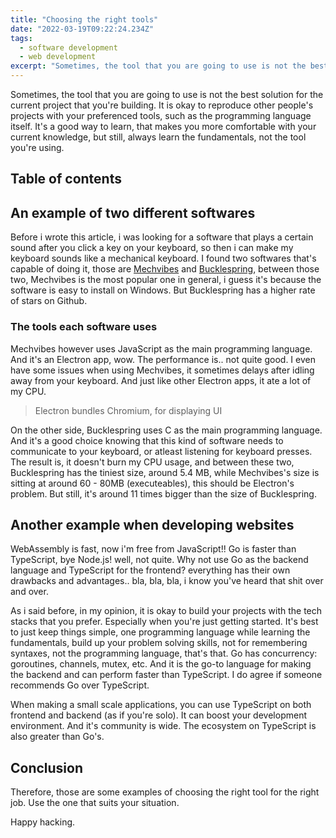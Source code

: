 ```yaml
---
title: "Choosing the right tools"
date: "2022-03-19T09:22:24.234Z"
tags:
  - software development 
  - web development
excerpt: "Sometimes, the tool that you are going to use is not the best solution for the current project that you're building. It is okay to reproduce other people's projects with your preferenced tools, such as the programming language itself. Here are some examples of choosing the right tools."
---
```


Sometimes, the tool that you are going to use is not the best solution for the current project that you're building. It is okay to reproduce other people's projects with your preferenced tools, such as the programming language itself. It's a good way to learn, that makes you more comfortable with your current knowledge, but still, always learn the fundamentals, not the tool you're using.

## Table of contents

## An example of two different softwares

Before i wrote this article, i was looking for a software that plays a certain sound after you click a key on your keyboard, so then i can make my keyboard sounds like a mechanical keyboard. I found two softwares that's capable of doing it, those are [Mechvibes](https://github.com/hainguyents13/mechvibes) and [Bucklespring](https://github.com/zevv/bucklespring), between those two, Mechvibes is the most popular one in general, i guess it's because the software is easy to install on Windows. But Bucklespring has a higher rate of stars on Github. 

### The tools each software uses

Mechvibes however uses JavaScript as the main programming language. And it's an Electron app, wow. The performance is.. not quite good. I even have some issues when using Mechvibes, it sometimes delays after idling away from your keyboard. And just like other Electron apps, it ate a lot of my CPU. 

> Electron bundles Chromium, for displaying UI

On the other side, Bucklespring uses C as the main programming language. And it's a good choice knowing that this kind of software needs to communicate to your keyboard, or atleast listening for keyboard presses. The result is, it doesn't burn my CPU usage, and between these two, Bucklespring has the tiniest size, around 5.4 MB, while Mechvibes's size is sitting at around 60 - 80MB (executeables), this should be Electron's problem. But still, it's around 11 times bigger than the size of Bucklespring.

## Another example when developing websites

WebAssembly is fast, now i'm free from JavaScript!! Go is faster than TypeScript, bye Node.js! well, not quite. Why not use Go as the backend language and TypeScript for the frontend? everything has their own drawbacks and advantages.. bla, bla, bla, i know you've heard that shit over and over.

As i said before, in my opinion, it is okay to build your projects with the tech stacks that you prefer. Especially when you're just getting started. It's best to just keep things simple, one programming language while learning the fundamentals, build up your problem solving skills, not for remembering syntaxes, not the programming language, that's that. Go has concurrency: goroutines, channels, mutex, etc. And it is the go-to language for making the backend and can perform faster than TypeScript. I do agree if someone recommends Go over TypeScript.

When making a small scale applications, you can use TypeScript on both frontend and backend (as if you're solo). It can boost your development environment. And it's community is wide. The ecosystem on TypeScript is also greater than Go's.

## Conclusion

Therefore, those are some examples of choosing the right tool for the right job. Use the one that suits your situation.

Happy hacking.
